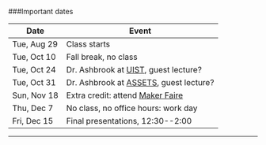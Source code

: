 ###Important dates

Date        | Event
------------|------
Tue, Aug 29 | Class starts
Tue, Oct 10 | Fall break, no class
Tue, Oct 24 | Dr. Ashbrook at [UIST](http://uist.acm.org/), guest lecture?
Tue, Oct 31 | Dr. Ashbrook at [ASSETS](https://assets17.sigaccess.org/), guest lecture?
Sun, Nov 18 | Extra credit: attend [Maker Faire](http://rochester.makerfaire.com/)
Thu, Dec 7  | No class, no office hours: work day
Fri, Dec 15 | Final presentations, 12:30--2:00

<hr>

<!---
###Assignments
_All assignments are due at 1:59 pm on the due date._


Assigned    | Due         | Link
------------|-------------|-----------
Tue, Aug 23 | Wed, Aug 24 | [Survey](https://docs.google.com/forms/d/1TG3gzmcLktQi2kpWAWmJ77d5N1KAboQTLbTK-IGLj_4/viewform)
Tue, Aug 23 | Thu, Aug 25 | [Class set up](class_setup.html)
Tue, Aug 23 | Thu, Aug 25 | [IA 1 Set up](a1setup.html)
Thu, Aug 25 | Tue, Sep 13 | [IA 1](assignment1.html)
Tue, Sep 19 | Thu, Sep 22 | [IA 2 Set up](a2setup.html)
Tue, Sep 27 | Thu, Oct 27 | [IA 2](assignment2.html)
Tue, Oct  4 | Thu, Oct 27 | [IA 1 Redo](assignment1redo.html)
Tue, Nov  1 | Tue, Nov 15 | [IA 3](assignment3.html)
Tue, Nov 15 | Tue, Dec 13 | [GP](group_project.html)

Tue, Sep 13 | Thu, Sep 15 | [IA 2 Set up](a2setup.html)
Tue, Sep 13 | Thu, Sep 29 | [IA 2](assignment2.html)
Note career fair is 9/28 - move IA3!
Thu, Sep 29 | Thu, Oct 13 | [IA 3](assignment3.html)
Thu, Sep 29 | Thu, Oct 6  | [EC 1](extracredit1.html)
Thu, Oct 13 | Thu, Nov 10 | [GP 1](group_project1.html)
Thu, Oct 13 | Thu, Nov 10 | [EC 2](group_project1.html#extracredit2)
Thu, Nov 10 | Tue, Nov 15 | [FP prop.](final_project.html)
Tue, Nov 13 | Exam period | [FP demo](final_project.html)
Tue, Nov 13 | Exam period | [FP writeup](final_project.html)

_(IA: Individual Assignment; GP: Group Project; EC: Extra Credit)_
--->
